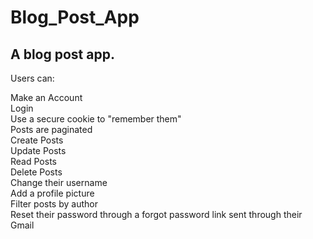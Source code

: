 # Blog_Post_App

## A blog post app.
Users can:

Make an Account <br>
Login <br>
Use a secure cookie to "remember them" <br>
Posts are paginated <br>
Create Posts <br>
Update Posts <br>
Read Posts <br>
Delete Posts <br>
Change their username <br>
Add a profile picture <br>
Filter posts by author <br>
Reset their password through a forgot password link sent through their Gmail
